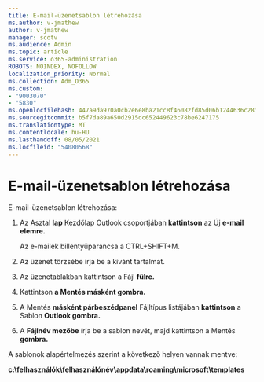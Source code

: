 ```yaml
---
title: E-mail-üzenetsablon létrehozása
ms.author: v-jmathew
author: v-jmathew
manager: scotv
ms.audience: Admin
ms.topic: article
ms.service: o365-administration
ROBOTS: NOINDEX, NOFOLLOW
localization_priority: Normal
ms.collection: Adm_O365
ms.custom:
- "9003070"
- "5830"
ms.openlocfilehash: 447a9da970a0cb2e6e8ba21cc8f46082fd85d06b1244636c28fdebc2d911531d
ms.sourcegitcommit: b5f7da89a650d2915dc652449623c78be6247175
ms.translationtype: MT
ms.contentlocale: hu-HU
ms.lasthandoff: 08/05/2021
ms.locfileid: "54080568"
---
```

# <a name="create-an-email-message-template"></a>E-mail-üzenetsablon létrehozása

E-mail-üzenetsablon létrehozása:

1. Az Asztal **lap** Kezdőlap Outlook csoportjában **kattintson** az Új **e-mail elemre.**

    Az e-mailek billentyűparancsa a CTRL+SHIFT+M.

2. Az üzenet törzsébe írja be a kívánt tartalmat.
3. Az üzenetablakban kattintson a Fájl **fülre.**
4. Kattintson **a Mentés másként gombra.**
5. A Mentés **másként párbeszédpanel** Fájltípus listájában **kattintson** a Sablon **Outlook gombra.**
6. A **Fájlnév mezőbe** írja be a sablon nevét, majd kattintson a Mentés **gombra.**

A sablonok alapértelmezés szerint a következő helyen vannak mentve:

**c:\felhasználók\felhasználónév\appdata\roaming\microsoft\templates**
